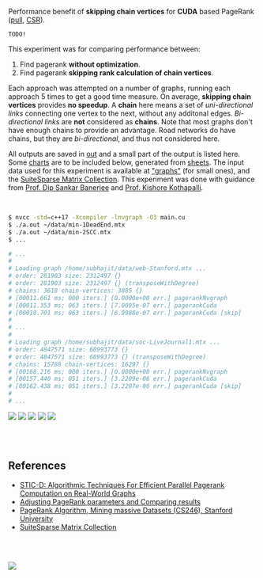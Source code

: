 Performance benefit of **skipping chain vertices** for **CUDA** based
PageRank ([pull], [CSR]).

`TODO!`

This experiment was for comparing performance between:
1. Find pagerank **without optimization**.
2. Find pagerank **skipping rank calculation of chain vertices**.

Each approach was attempted on a number of graphs, running each approach 5
times to get a good time measure. On average, **skipping chain vertices**
provides **no speedup**. A **chain** here means a set of *uni-directional*
*links* connecting one vertex to the next, without any additonal edges.
*Bi-directional links* are **not** considered as **chains**. Note that most
graphs don't have enough chains to provide an advantage. Road networks do
have chains, but they are *bi-directional*, and thus not considered here.

All outputs are saved in [out](out/) and a small part of the output is listed
here. Some [charts] are to be included below, generated from [sheets]. The input
data used for this experiment is available at ["graphs"] (for small ones), and
the [SuiteSparse Matrix Collection]. This experiment was done with guidance
from [Prof. Dip Sankar Banerjee] and [Prof. Kishore Kothapalli].

<br>

```bash
$ nvcc -std=c++17 -Xcompiler -lnvgraph -O3 main.cu
$ ./a.out ~/data/min-1DeadEnd.mtx
$ ./a.out ~/data/min-2SCC.mtx
$ ...

# ...
#
# Loading graph /home/subhajit/data/web-Stanford.mtx ...
# order: 281903 size: 2312497 {}
# order: 281903 size: 2312497 {} (transposeWithDegree)
# chains: 3618 chain-vertices: 3885 {}
# [00011.661 ms; 000 iters.] [0.0000e+00 err.] pagerankNvgraph
# [00011.353 ms; 063 iters.] [7.0095e-07 err.] pagerankCuda
# [00018.701 ms; 063 iters.] [6.9988e-07 err.] pagerankCuda [skip]
#
# ...
#
# Loading graph /home/subhajit/data/soc-LiveJournal1.mtx ...
# order: 4847571 size: 68993773 {}
# order: 4847571 size: 68993773 {} (transposeWithDegree)
# chains: 15788 chain-vertices: 16297 {}
# [00168.216 ms; 000 iters.] [0.0000e+00 err.] pagerankNvgraph
# [00157.440 ms; 051 iters.] [3.2209e-06 err.] pagerankCuda
# [00162.438 ms; 051 iters.] [3.2207e-06 err.] pagerankCuda [skip]
#
# ...
```

[![](https://i.imgur.com/3RRLBov.png)][sheetp]
[![](https://i.imgur.com/oEwQcql.png)][sheetp]
[![](https://i.imgur.com/Qo8zEbb.png)][sheetp]
[![](https://i.imgur.com/We6qyN6.png)][sheetp]
[![](https://i.imgur.com/7NbW78u.png)][sheetp]

<br>
<br>


## References

- [STIC-D: Algorithmic Techniques For Efficient Parallel Pagerank Computation on Real-World Graphs](https://gist.github.com/wolfram77/bb09968cc0e592583c4b180243697d5a)
- [Adjusting PageRank parameters and Comparing results](https://arxiv.org/abs/2108.02997)
- [PageRank Algorithm, Mining massive Datasets (CS246), Stanford University](https://www.youtube.com/watch?v=ke9g8hB0MEo)
- [SuiteSparse Matrix Collection]

<br>
<br>

[![](https://i.imgur.com/CB5t3WL.jpg)](https://www.youtube.com/watch?v=gUHejU7qyv8)

[Prof. Dip Sankar Banerjee]: https://sites.google.com/site/dipsankarban/
[Prof. Kishore Kothapalli]: https://www.iiit.ac.in/people/faculty/kkishore/
[SuiteSparse Matrix Collection]: https://sparse.tamu.edu
["graphs"]: https://github.com/puzzlef/graphs
[pull]: https://github.com/puzzlef/pagerank-push-vs-pull
[CSR]: https://github.com/puzzlef/pagerank-class-vs-csr
[charts]: https://photos.app.goo.gl/aZrQrYTmLAJMhQBQ9
[sheets]: https://docs.google.com/spreadsheets/d/1XFDSB-OjMi7vKQuAh6jWqBCBhtvvnaPg-xOn7D91_sY/edit?usp=sharing
[sheetp]: https://docs.google.com/spreadsheets/d/e/2PACX-1vSoYTEti_-5sZiH8ijiyozkGoA09cSzi_25PQAvcj2-7LeAQRKjMby4sXOim7bmihSI2YIgOE9g_JPK/pubhtml
